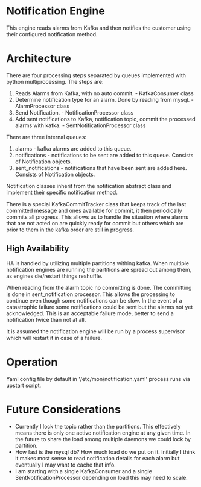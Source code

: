 # Notification Engine

This engine reads alarms from Kafka and then notifies the customer using their configured notification method.

# Architecture
There are four processing steps separated by queues implemented with python multiprocessing. The steps are:

1. Reads Alarms from Kafka, with no auto commit. - KafkaConsumer class
2. Determine notification type for an alarm. Done by reading from mysql. - AlarmProcessor class
3. Send Notification. - NotificationProcessor class
4. Add sent notifications to Kafka, notification topic, commit the processed alarms with kafka. - SentNotificationProcessor class

There are three internal queues:

1. alarms - kafka alarms are added to this queue.
2. notifications - notifications to be sent are added to this queue. Consists of Notification objects.
3. sent_notifications - notifications that have been sent are added here. Consists of Notification objects.

Notification classes inherit from the notification abstract class and implement their specific notification method.

There is a special KafkaCommitTracker class that keeps track of the last committed message and ones available for
commit, it then periodically commits all progress. This allows us to handle the situation where alarms that are not
acted on are quickly ready for commit but others which are prior to them in the kafka order are still in progress.

## High Availability
HA is handled by utilizing multiple partitions withing kafka. When multiple notification engines are running the partitions
are spread out among them, as engines die/restart things reshuffle.

When reading from the alarm topic no committing is done. The committing is done in sent_notification processor. This allows
the processing to continue even though some notifications can be slow. In the event of a catastrophic failure some
notifications could be sent but the alarms not yet acknowledged. This is an acceptable failure mode, better to send a
notification twice than not at all.

It is assumed the notification engine will be run by a process supervisor which will restart it in case of a failure.

# Operation
Yaml config file by default in '/etc/mon/notification.yaml' process runs via upstart script.

# Future Considerations
- Currently I lock the topic rather than the partitions. This effectively means there is only one active notification
  engine at any given time. In the future to share the load among multiple daemons we could lock by partition.
- How fast is the mysql db? How much load do we put on it. Initially I think it makes most sense to read notification
  details for each alarm but eventually I may want to cache that info.
- I am starting with a single KafkaConsumer and a single SentNotificationProcessor depending on load this may need
  to scale.
